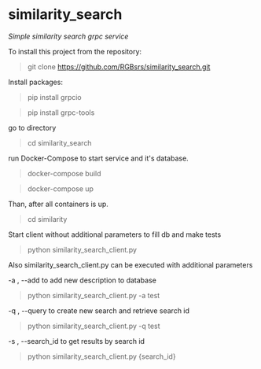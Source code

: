 # similarity_search
*Simple similarity search grpc service*
 
To install this project from the repository:

>git clone https://github.com/RGBsrs/similarity_search.git

Install packages:
> pip install grpcio

> pip install grpc-tools

go to directory
> cd similarity_search

run Docker-Compose to start service and it's database.
>docker-compose build

>docker-compose up

Than, after all containers is up.
>cd similarity

Start client without additional parameters to fill db and make tests
>python similarity_search_client.py 

Also similarity_search_client.py can be executed with additional parameters

-a , --add to add new description to database
> python similarity_search_client.py -a test

-q , --query to create new search and retrieve search id
> python similarity_search_client.py -q test

-s , --search_id to get results by search id
> python similarity_search_client.py {search_id}





